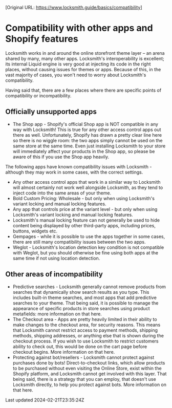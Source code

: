 [Original URL: https://www.locksmith.guide/basics/compatibility]

# Compatibility with other apps and Shopify features

Locksmith works in and around the online storefront theme layer – an arena shared by many, many other apps. Locksmith's interoperability is excellent; its internal Liquid engine is very good at injecting its code in the right places, without causing issues for themes or apps. Because of this, in the vast majority of cases, you won't need to worry about Locksmith's compatibility.

Having said that, there are a few places where there are specific points of compatibility or incompatibility.

## Officially unsupported apps

- The Shop app - Shopify's official Shop app is NOT compatible in any way with Locksmith! This is true for any other access control apps out there as well. Unfortunately, Shopify has drawn a pretty clear line here so there is no wiggle room: the two apps simply cannot be used on the same store at the same time. Even just installing Locksmith to your store will immediately affect your products in the Shop app, so please be aware of this if you use the Shop app heavily.

The following apps have known compatibility issues with Locksmith - although they may work in some cases, with the correct settings.

- Any other access control apps that work in a similar way to Locksmith will almost certainly not work well alongside Locksmith, as they tend to inject code into the same areas of your theme.
- Bold Custom Pricing: Wholesale - but only when using Locksmith's variant locking and manual locking features.
- Any app that controls price at the variant level - but only when using Locksmith's variant locking and manual locking features.
- Locksmith's manual locking feature can not generally be used to hide content being displayed by other third-party apps, including prices, buttons, widgets etc.
- Gempages - while it is possible to use the apps together in some cases, there are still many compatibility issues between the two apps.
- Weglot - Locksmith's location detection key condition is not compatible with Weglot, but you should otherwise be fine using both apps at the same time if not using location detection.

## Other areas of incompatibility

- Predictive searches - Locksmith generally cannot remove products from searches that dynamically show search results as you type. This includes built-in theme searches, and most apps that add predictive searches to your theme. That being said, it is possible to manage the appearance of specific products in store searches using product metafields: more information on that here.
- The Checkout area - Apps are pretty heavily limited in their ability to make changes to the checkout area, for security reasons. This means that Locksmith cannot restrict access to payment methods, shipping methods, shipping addresses, or anything else that is shown during the checkout process. If you wish to use Locksmith to restrict customers ability to check out, this would be done on the cart page before checkout begins. More information on that here.
- Protecting against bot/resellers - Locksmith cannot protect against purchases done by bots! Direct-to-checkout links, which allow products to be purchased without even visiting the Online Store, exist within the Shopify platform, and Locksmith cannot get involved with this layer. That being said, there is a strategy that you can employ, that doesn't use Locksmith directly, to help you protect against bots. More information on that here.

Last updated 2024-02-21T23:35:24Z